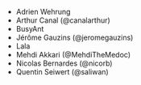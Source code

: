 - Adrien Wehrung
- Arthur Canal (@canalarthur)
- BusyAnt
- Jérôme Gauzins (@jeromegauzins)
- Lala
- Mehdi Akkari (@MehdiTheMedoc)
- Nicolas Bernardes (@nicorb)
- Quentin Seiwert (@saliwan)
